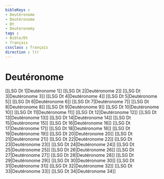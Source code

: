 ```yaml
---
bibleKeys : 
- Deutéronome
- Deutéronome
- Dt
- Deuteronomy
tags : 
- Bible/Dt
- français
cssclass : français
direction : ltr
---
```


# Deutéronome

[[LSG Dt 1|Deutéronome 1]]
[[LSG Dt 2|Deutéronome 2]]
[[LSG Dt 3|Deutéronome 3]]
[[LSG Dt 4|Deutéronome 4]]
[[LSG Dt 5|Deutéronome 5]]
[[LSG Dt 6|Deutéronome 6]]
[[LSG Dt 7|Deutéronome 7]]
[[LSG Dt 8|Deutéronome 8]]
[[LSG Dt 9|Deutéronome 9]]
[[LSG Dt 10|Deutéronome 10]]
[[LSG Dt 11|Deutéronome 11]]
[[LSG Dt 12|Deutéronome 12]]
[[LSG Dt 13|Deutéronome 13]]
[[LSG Dt 14|Deutéronome 14]]
[[LSG Dt 15|Deutéronome 15]]
[[LSG Dt 16|Deutéronome 16]]
[[LSG Dt 17|Deutéronome 17]]
[[LSG Dt 18|Deutéronome 18]]
[[LSG Dt 19|Deutéronome 19]]
[[LSG Dt 20|Deutéronome 20]]
[[LSG Dt 21|Deutéronome 21]]
[[LSG Dt 22|Deutéronome 22]]
[[LSG Dt 23|Deutéronome 23]]
[[LSG Dt 24|Deutéronome 24]]
[[LSG Dt 25|Deutéronome 25]]
[[LSG Dt 26|Deutéronome 26]]
[[LSG Dt 27|Deutéronome 27]]
[[LSG Dt 28|Deutéronome 28]]
[[LSG Dt 29|Deutéronome 29]]
[[LSG Dt 30|Deutéronome 30]]
[[LSG Dt 31|Deutéronome 31]]
[[LSG Dt 32|Deutéronome 32]]
[[LSG Dt 33|Deutéronome 33]]
[[LSG Dt 34|Deutéronome 34]]
